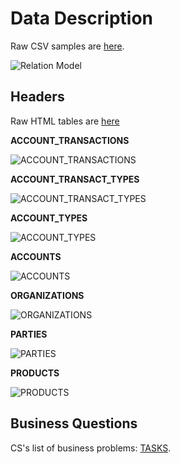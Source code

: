 Data Description
====

Raw CSV samples are [here](https://github.com/hackathonBI/CS/tree/master/sample%20data).

![Relation Model](https://raw.githubusercontent.com/hackathonBI/CS/master/sample%20data/erd2.jpg)

## Headers

Raw HTML tables are [here](https://github.com/hackathonBI/CS/tree/master/sample%20data/headers)

**ACCOUNT_TRANSACTIONS**

![ACCOUNT_TRANSACTIONS](https://raw.githubusercontent.com/hackathonBI/CS/master/sample%20data/headers/pic/ACCOUNT_TRANSACTIONS.jpg)

**ACCOUNT_TRANSACT_TYPES**

![ACCOUNT_TRANSACT_TYPES](https://raw.githubusercontent.com/hackathonBI/CS/master/sample%20data/headers/pic/ACCOUNT_TRANSACT_TYPES.jpg)

**ACCOUNT_TYPES**

![ACCOUNT_TYPES](https://raw.githubusercontent.com/hackathonBI/CS/master/sample%20data/headers/pic/ACCOUNT_TYPES.jpg)

**ACCOUNTS**

![ACCOUNTS](https://raw.githubusercontent.com/hackathonBI/CS/master/sample%20data/headers/pic/ACCOUNTS.jpg)

**ORGANIZATIONS**

![ORGANIZATIONS](https://raw.githubusercontent.com/hackathonBI/CS/master/sample%20data/headers/pic/ORGANIZATIONS.jpg)

**PARTIES**

![PARTIES](https://raw.githubusercontent.com/hackathonBI/CS/master/sample%20data/headers/pic/PARTIES.jpg)

**PRODUCTS**

![PRODUCTS](https://raw.githubusercontent.com/hackathonBI/CS/master/sample%20data/headers/pic/PRODUCTS.jpg)

## Business Questions

CS's list of business problems: [TASKS](https://github.com/hackathonBI/CS/blob/master/Tasks.md).
